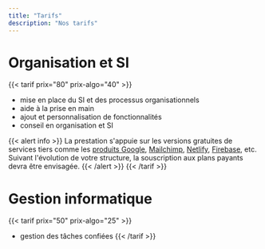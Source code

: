 ```yaml
---
title: "Tarifs"
description: "Nos tarifs"
---
```


# Organisation et SI
{{< tarif prix="80" prix-algo="40" >}}
- mise en place du SI et des processus organisationnels
- aide à la prise en main
- ajout et personnalisation de fonctionnalités
- conseil en organisation et SI

{{< alert info >}}
La prestation s'appuie sur les versions gratuites de services tiers comme les [produits Google](https://about.google/products/), [Mailchimp](https://mailchimp.com/), [Netlify](https://www.netlify.com/), [Firebase](https://firebase.google.com/), etc. Suivant l'évolution de votre structure, la souscription aux plans payants devra être envisagée.
{{< /alert >}}
{{< /tarif >}}

# Gestion informatique
{{< tarif prix="50" prix-algo="25" >}}
- gestion des tâches confiées
{{< /tarif >}}
